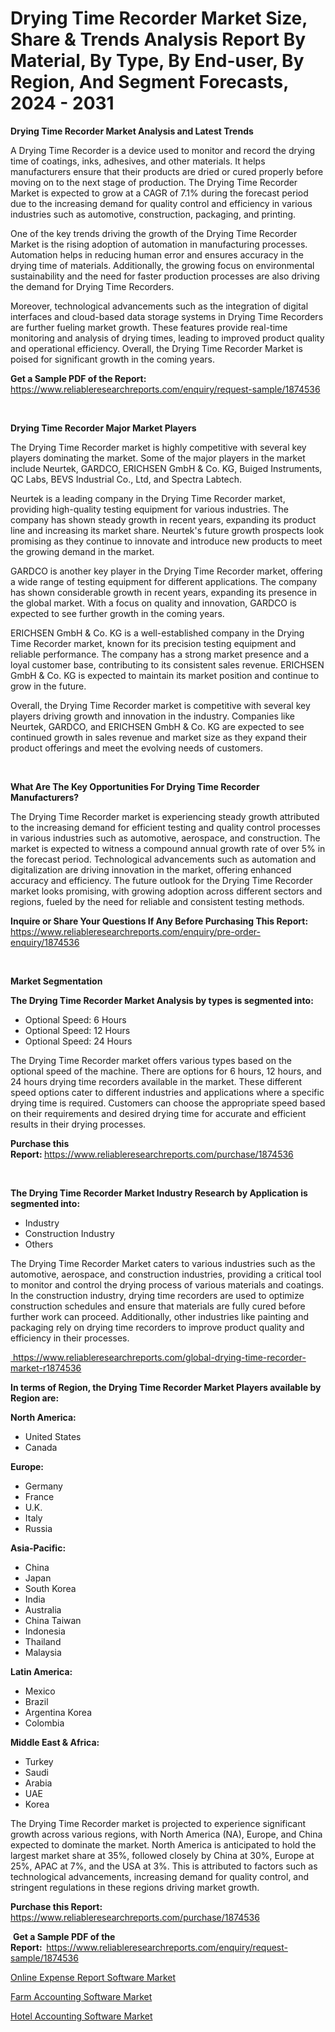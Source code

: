 <p><h1>Drying Time Recorder Market Size, Share & Trends Analysis Report By Material, By Type, By End-user, By Region, And Segment Forecasts, 2024 - 2031</h1></p><p><strong>Drying Time Recorder Market Analysis and Latest Trends</strong></p>
<p><p>A Drying Time Recorder is a device used to monitor and record the drying time of coatings, inks, adhesives, and other materials. It helps manufacturers ensure that their products are dried or cured properly before moving on to the next stage of production. The Drying Time Recorder Market is expected to grow at a CAGR of 7.1% during the forecast period due to the increasing demand for quality control and efficiency in various industries such as automotive, construction, packaging, and printing.</p><p>One of the key trends driving the growth of the Drying Time Recorder Market is the rising adoption of automation in manufacturing processes. Automation helps in reducing human error and ensures accuracy in the drying time of materials. Additionally, the growing focus on environmental sustainability and the need for faster production processes are also driving the demand for Drying Time Recorders.</p><p>Moreover, technological advancements such as the integration of digital interfaces and cloud-based data storage systems in Drying Time Recorders are further fueling market growth. These features provide real-time monitoring and analysis of drying times, leading to improved product quality and operational efficiency. Overall, the Drying Time Recorder Market is poised for significant growth in the coming years.</p></p>
<p><strong>Get a Sample PDF of the Report:&nbsp;</strong> <a href="https://www.reliableresearchreports.com/enquiry/request-sample/1874536">https://www.reliableresearchreports.com/enquiry/request-sample/1874536</a></p>
<p>&nbsp;</p>
<p><strong>Drying Time Recorder Major Market Players</strong></p>
<p><p>The Drying Time Recorder market is highly competitive with several key players dominating the market. Some of the major players in the market include Neurtek, GARDCO, ERICHSEN GmbH & Co. KG, Buiged Instruments, QC Labs, BEVS Industrial Co., Ltd, and Spectra Labtech.</p><p>Neurtek is a leading company in the Drying Time Recorder market, providing high-quality testing equipment for various industries. The company has shown steady growth in recent years, expanding its product line and increasing its market share. Neurtek's future growth prospects look promising as they continue to innovate and introduce new products to meet the growing demand in the market.</p><p>GARDCO is another key player in the Drying Time Recorder market, offering a wide range of testing equipment for different applications. The company has shown considerable growth in recent years, expanding its presence in the global market. With a focus on quality and innovation, GARDCO is expected to see further growth in the coming years.</p><p>ERICHSEN GmbH & Co. KG is a well-established company in the Drying Time Recorder market, known for its precision testing equipment and reliable performance. The company has a strong market presence and a loyal customer base, contributing to its consistent sales revenue. ERICHSEN GmbH & Co. KG is expected to maintain its market position and continue to grow in the future.</p><p>Overall, the Drying Time Recorder market is competitive with several key players driving growth and innovation in the industry. Companies like Neurtek, GARDCO, and ERICHSEN GmbH & Co. KG are expected to see continued growth in sales revenue and market size as they expand their product offerings and meet the evolving needs of customers.</p></p>
<p>&nbsp;</p>
<p><strong>What Are The Key Opportunities For Drying Time Recorder Manufacturers?</strong></p>
<p><p>The Drying Time Recorder market is experiencing steady growth attributed to the increasing demand for efficient testing and quality control processes in various industries such as automotive, aerospace, and construction. The market is expected to witness a compound annual growth rate of over 5% in the forecast period. Technological advancements such as automation and digitalization are driving innovation in the market, offering enhanced accuracy and efficiency. The future outlook for the Drying Time Recorder market looks promising, with growing adoption across different sectors and regions, fueled by the need for reliable and consistent testing methods.</p></p>
<p><strong>Inquire or Share Your Questions If Any Before Purchasing This Report:</strong> <a href="https://www.reliableresearchreports.com/enquiry/pre-order-enquiry/1874536">https://www.reliableresearchreports.com/enquiry/pre-order-enquiry/1874536</a></p>
<p>&nbsp;</p>
<p><strong>Market Segmentation</strong></p>
<p><strong>The Drying Time Recorder Market Analysis by types is segmented into:</strong></p>
<p><ul><li>Optional Speed: 6 Hours</li><li>Optional Speed: 12 Hours</li><li>Optional Speed: 24 Hours</li></ul></p>
<p><p>The Drying Time Recorder market offers various types based on the optional speed of the machine. There are options for 6 hours, 12 hours, and 24 hours drying time recorders available in the market. These different speed options cater to different industries and applications where a specific drying time is required. Customers can choose the appropriate speed based on their requirements and desired drying time for accurate and efficient results in their drying processes.</p></p>
<p><strong>Purchase this Report:&nbsp;</strong><a href="https://www.reliableresearchreports.com/purchase/1874536">https://www.reliableresearchreports.com/purchase/1874536</a></p>
<p>&nbsp;</p>
<p><strong>The Drying Time Recorder Market Industry Research by Application is segmented into:</strong></p>
<p><ul><li>Industry</li><li>Construction Industry</li><li>Others</li></ul></p>
<p><p>The Drying Time Recorder Market caters to various industries such as the automotive, aerospace, and construction industries, providing a critical tool to monitor and control the drying process of various materials and coatings. In the construction industry, drying time recorders are used to optimize construction schedules and ensure that materials are fully cured before further work can proceed. Additionally, other industries like painting and packaging rely on drying time recorders to improve product quality and efficiency in their processes.</p></p>
<p><a href="https://www.reliableresearchreports.com/global-drying-time-recorder-market-r1874536">&nbsp;https://www.reliableresearchreports.com/global-drying-time-recorder-market-r1874536</a></p>
<p><strong>In terms of Region, the Drying Time Recorder Market Players available by Region are:</strong></p>
<p>
    <p> <strong> North America: </strong>
        <ul>
            <li>United States</li>
            <li>Canada</li>
        </ul>
        </p> 
    <p> <strong> Europe: </strong>
        <ul>
            <li>Germany</li>
            <li>France</li>
            <li>U.K.</li>
            <li>Italy</li>
            <li>Russia</li>
        </ul>
        </p> 
    <p> <strong> Asia-Pacific: </strong>
        <ul>
            <li>China</li>
            <li>Japan</li>
            <li>South Korea</li>
            <li>India</li>
            <li>Australia</li>
            <li>China Taiwan</li>
            <li>Indonesia</li>
            <li>Thailand</li>
            <li>Malaysia</li>
        </ul>
        </p> 
    <p> <strong> Latin America: </strong>
        <ul>
            <li>Mexico</li>
            <li>Brazil</li>
            <li>Argentina Korea</li>
            <li>Colombia</li>
        </ul>
        </p> 
    <p> <strong> Middle East & Africa: </strong>
        <ul>
            <li>Turkey</li>
            <li>Saudi</li>
            <li>Arabia</li>
            <li>UAE</li>
            <li>Korea</li>
        </ul>
    </p>
    </p>
<p><p>The Drying Time Recorder market is projected to experience significant growth across various regions, with North America (NA), Europe, and China expected to dominate the market. North America is anticipated to hold the largest market share at 35%, followed closely by China at 30%, Europe at 25%, APAC at 7%, and the USA at 3%. This is attributed to factors such as technological advancements, increasing demand for quality control, and stringent regulations in these regions driving market growth.</p></p>
<p><strong>Purchase this Report: </strong><a href="https://www.reliableresearchreports.com/purchase/1874536">https://www.reliableresearchreports.com/purchase/1874536</a></p>
<p>&nbsp;<strong>Get a Sample PDF of the Report:&nbsp;&nbsp;</strong><a href="https://www.reliableresearchreports.com/enquiry/request-sample/1874536">https://www.reliableresearchreports.com/enquiry/request-sample/1874536</a></p>
<p><strong></strong></p>
<p><p><a href="https://circular-yam-9b9.notion.site/Online-Expense-Report-Software-Market-Exploring-Market-Share-Market-Trends-and-Future-Growth-5c2e61704582439ba64807ce21026341">Online Expense Report Software Market</a></p><p><a href="https://copper-carbon-84f.notion.site/Farm-Accounting-Software-Market-The-Key-To-Successful-Business-Strategy-Forecast-Till-2031-a9d1e0ffc90643148eccbf6faf24820a">Farm Accounting Software Market</a></p><p><a href="https://cedar-agate-3da.notion.site/Hotel-Accounting-Software-Market-Size-Reveals-the-Best-Marketing-Channels-In-Global-Industry-ad6a31bb3c4b420996d6f215bfe56758">Hotel Accounting Software Market</a></p></p>